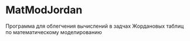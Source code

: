 MatModJordan
============

Программа для облегчения вычислений в задчах Жордановых таблиц по математическому моделированию
